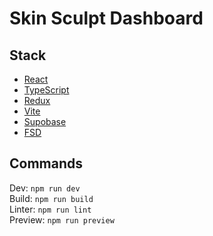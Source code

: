 # Skin Sculpt Dashboard

## Stack
- [React](https://ru.legacy.reactjs.org/docs/getting-started.html)
- [TypeScript](https://www.typescriptlang.org/docs/)
- [Redux](https://redux.js.org/)
- [Vite](https://vitejs.dev/guide/)
- [Supobase](https://supabase.com/docs)
- [FSD](https://feature-sliced.design/ru/docs)

## Commands
Dev: `npm run dev` <br />
Build: `npm run build`<br />
Linter: `npm run lint`<br />
Preview: `npm run preview`<br />
